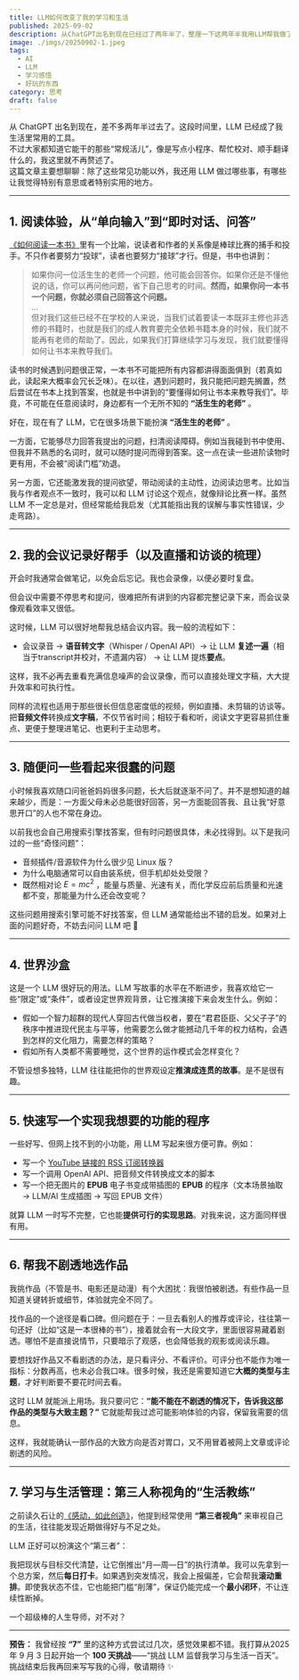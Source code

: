 ```yaml
---
title: LLM如何改变了我的学习和生活
published: 2025-09-02
description: 从ChatGPT出名到现在已经过了两年半了，整理一下这两年半我用LLM帮我做了哪些事。
image: ./imgs/20250902-1.jpeg
tags:
  - AI
  - LLM
  - 学习感悟
  - 好玩的东西
category: 思考
draft: false
---
```

从 ChatGPT 出名到现在，差不多两年半过去了。这段时间里，LLM 已经成了我生活里常用的工具。  
不过大家都知道它能干的那些“常规活儿”，像是写点小程序、帮忙校对、顺手翻译什么的，我这里就不再赘述了。  
这篇文章主要想聊聊：除了这些常见功能以外，我还用 LLM 做过哪些事，有哪些让我觉得特别有意思或者特别实用的地方。

---
## 1. 阅读体验，从“单向输入”到“即时对话、问答”

[《如何阅读一本书》](https://zh.wikipedia.org/zh-hans/%E5%A6%82%E4%BD%95%E9%96%B1%E8%AE%80%E4%B8%80%E6%9C%AC%E6%9B%B8)里有一个比喻，说读者和作者的关系像是棒球比赛的捕手和投手。不只作者要努力“投球”，读者也要努力“接球”才行。但是，书中也讲到：

> 如果你问一位活生生的老师一个问题，他可能会回答你。如果你还是不懂他说的话，你可以再问他问题，省下自己思考的时间。**然而，如果你问一本书一个问题，你就必须自己回答这个问题。**  
> ...  
> 但对我们这些已经不在学校的人来说，当我们试着要读一本既非主修也非选修的书籍时，也就是我们的成人教育要完全依赖书籍本身的时候，我们就不能再有老师的帮助了。因此，如果我们打算继续学习与发现，我们就要懂得如何让书本来教导我们。

读书的时候遇到问题很正常，一本书不可能把所有内容都讲得面面俱到（若真如此，读起来大概率会冗长乏味）。在以往，遇到问题时，我只能把问题先搁置，然后尝试在书本上找到答案，也就是书中讲到的“要懂得如何让书本来教导我们”。毕竟，不可能在任意阅读时，身边都有一个无所不知的 **“活生生的老师”** 。

好在，现在有了 LLM，它在很多场景下能扮演 **“活生生的老师”** 。

一方面，它能够尽力回答我提出的问题，扫清阅读障碍。例如当我碰到书中使用、但我并不熟悉的名词时，就可以随时提问而得到答案。这一点在读一些进阶读物时更有用，不会被“阅读门槛”劝退。

另一方面，它还能激发我的提问欲望，带动阅读的主动性，边阅读边思考。比如当我与作者观点不一致时，我可以和 LLM 讨论这个观点，就像辩论比赛一样。虽然 LLM 不一定总是对，但经常能给我启发（尤其能指出我的误解与事实性错误，少走弯路）。

---
## 2. 我的会议记录好帮手（以及直播和访谈的梳理）

开会时我通常会做笔记，以免会后忘记。我也会录像，以便必要时复盘。

但会议中需要不停思考和提问，很难把所有讲到的内容都完整记录下来，而会议录像观看效率又很低。

这时候，LLM 可以很好地帮我总结会议内容。我一般的流程如下：

- 会议录音 → **语音转文字**（Whisper / OpenAI API）→ 让 LLM **复述一遍**（相当于transcript并校对，不遗漏内容） → 让 LLM 提炼**要点**。

这样，我不必再去重看充满信息噪声的会议录像，而可以直接处理文字稿，大大提升效率和可执行性。

同样的流程也适用于那些很长但信息密度低的视频，例如直播、未剪辑的访谈等。把**音频文件**转换成**文字稿**，不仅节省时间；相较于看和听，阅读文字更容易抓住重点、更便于整理进笔记、也更利于主动思考。

---
## 3. 随便问一些看起来很蠢的问题

小时候我喜欢随口问爸爸妈妈很多问题，长大后就逐渐不问了。并不是想知道的越来越少，而是：一方面父母未必总能很好回答，另一方面能回答我、且让我“好意思开口”的人也不常在身边。

以前我也会自己用搜索引擎找答案，但有时问题很具体，未必找得到。以下是我问过的一些“奇怪问题”：

- 音频插件/音源软件为什么很少见 Linux 版？
- 为什么电脑通常可以自由装系统，但手机却处处受限？
- 既然相对论 $E=mc^2$ ，能量与质量、光速有关，而化学反应前后质量和光速都不变，那能量为什么还会改变呢？

这些问题用搜索引擎可能不好找答案，但 LLM 通常能给出不错的启发。如果对上面的问题好奇，不妨去问问 LLM 吧 🤣

---
## 4. 世界沙盒

这是一个 LLM 很好玩的用法。LLM 写故事的水平在不断进步，我喜欢给它一些“限定”或“条件”，或者设定世界观背景，让它推演接下来会发生什么。例如：

- 假如一个智力超群的现代人穿回古代做当权者，要在“君君臣臣、父父子子”的秩序中推进现代民主与平等，他需要怎么做才能撼动几千年的权力结构，会遇到怎样的文化阻力，需要怎样的策略？
- 假如所有人类都不需要睡觉，这个世界的运作模式会怎样变化？

不管设想多独特，LLM 往往能把你的世界观设定**推演成连贯的故事**。是不是很有趣。

---
## 5. 快速写一个实现我想要的功能的程序

一些好写、但网上找不到的小功能，用 LLM 写起来很方便可靠。例如：

- 写一个 [YouTube 链接的 RSS 订阅转换器](https://tools.yuuz.blog/youtube-rss-converter.html)
- 写一个调用 OpenAI API、把音频文件转换成文本的脚本
- 写一个把无图片的 **EPUB** 电子书变成带插图的 **EPUB** 的程序（文本场景抽取 → LLM/AI 生成插图 → 写回 EPUB 文件）

就算 LLM 一时写不完整，它也能**提供可行的实现思路**。对我来说，这方面同样很有用。

---
## 6. 帮我不剧透地选作品

我挑作品（不管是书、电影还是动漫）有个大困扰：我很怕被剧透。有些作品一旦知道关键转折或细节，体验就完全不同了。

找作品的一个途径是看口碑。但问题在于：一旦去看别人的推荐或评论，往往第一句还好（比如“这是一本很棒的书”），接着就会有一大段文字，里面很容易藏着剧透。哪怕不是直接说情节，只要暗示了观感，也会降低我的观影或阅读乐趣。

要想找好作品又不看剧透的办法，是只看评分、不看评价。可评分也不能作为唯一指标：分数再高，也未必合我口味。很多时候，我还是需要知道它**大概的类型与主题**，才好判断要不要花时间去看。

这时 LLM 就能派上用场。我只要问它：**“能不能在不剧透的情况下，告诉我这部作品的类型与大致主题？”** 它就能帮我过滤可能影响体验的内容，保留我需要的信息。

这样，我就能确认一部作品的大致方向是否对胃口，又不用冒着被网上文章或评论剧透的风险。

---
## 7. 学习与生活管理：第三人称视角的“生活教练”

之前读久石让的[《感动，如此创造》](https://www.amazon.com/%E6%84%9F%E5%8A%A8%E5%A6%82%E6%AD%A4%E5%88%9B%E9%80%A0-%E7%B2%BE-%E6%97%A5-%E4%B9%85%E7%9F%B3%E8%AE%A9-%E4%BD%95%E5%90%AF%E5%AE%8F/dp/B06ZZ7GDBQ)，他提到经常使用 **“第三者视角”** 来审视自己的生活，往往能发现近期做得好与不足之处。

LLM 正好可以扮演这个“第三者”：

我把现状与目标交代清楚，让它倒推出“月—周—日”的执行清单。我可以先拿到一个总方案，然后**每日打卡**。如果遇到突发情况，我会上报偏差，它会帮我**滚动重排**。即使我状态不佳，它也能把门槛“削薄”，保证仍能完成一个**最小闭环**，不让连续性断掉。

一个超级棒的人生导师，对不对？

---

**预告：** 我曾经按 **“7”** 里的这种方式尝试过几次，感觉效果都不错。我打算从2025 年 9 月 3 日起开始一个 **100 天挑战**——“挑战 LLM 监督我学习与生活一百天”。挑战结束后我再回来写写我的心得，敬请期待 ✨

